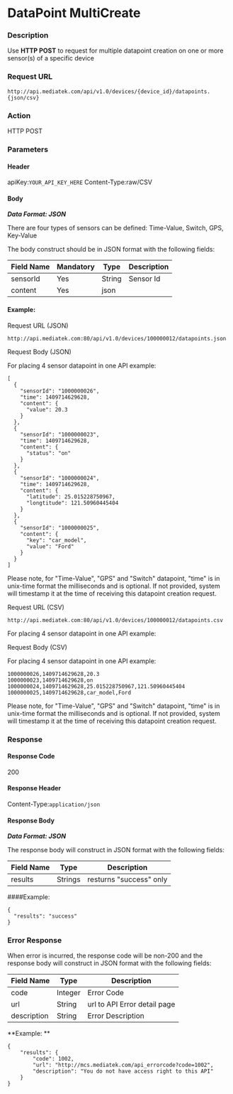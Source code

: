 # DataPoint MultiCreate

### Description

Use **HTTP POST** to request for multiple datapoint creation on one or more sensor(s) of a specific device

### Request URL

```
http://api.mediatek.com/api/v1.0/devices/{device_id}/datapoints.{json/csv}
```

### Action
HTTP POST

### Parameters

#### Header

apiKey:`YOUR_API_KEY_HERE`
Content-Type:raw/CSV

#### Body

***Data Format: JSON***

There are four types of sensors can be defined: Time-Value, Switch, GPS, Key-Value

The body construct should be in JSON format with the following fields:

|Field Name|Mandatory|Type|Description|
| --- | --- | --- | --- |
| sensorId | Yes | String | Sensor Id |
| content | Yes | json |  | |


#### Example:

Request URL (JSON)
```
http://api.mediatek.com:80/api/v1.0/devices/100000012/datapoints.json
```

Request Body (JSON)

For placing 4 sensor datapoint in one API example:
```
[
  {
    "sensorId": "1000000026",
    "time": 1409714629628,
    "content": {
      "value": 20.3
    }
  },
  {
    "sensorId": "1000000023",
    "time": 1409714629628,
    "content": {
      "status": "on"
    }
  },
  {
    "sensorId": "1000000024",
    "time": 1409714629628,
    "content": {
      "latitude": 25.015228750967,
      "longtitude": 121.50960445404
    }
  },
  {
    "sensorId": "1000000025",
    "content": {
      "key": "car_model",
      "value": "Ford"
    }
  }
]
```

Please note, for "Time-Value", "GPS" and "Switch" datapoint, "time" is in unix-time format the milliseconds and is optional. If not provided, system will timestamp it at the time of receiving this datapoint creation request.

Request URL (CSV)
```
http://api.mediatek.com:80/api/v1.0/devices/100000012/datapoints.csv
```

For placing 4 sensor datapoint in one API example:

Request Body (CSV)

For placing 4 sensor datapoint in one API example:
```
1000000026,1409714629628,20.3
1000000023,1409714629628,on
1000000024,1409714629628,25.015228750967,121.50960445404
1000000025,1409714629628,car_model,Ford

```
Please note, for "Time-Value", "GPS" and "Switch" datapoint, "time" is in unix-time format the milliseconds and is optional. If not provided, system will timestamp it at the time of receiving this datapoint creation request.

### Response

#### Response Code
200

#### Response Header

Content-Type:`application/json`
#### Response Body

***Data Format: JSON***

The response body will construct in JSON format with the following fields:

| Field Name | Type |Description|
| --- | --- | --- |
| results | Strings | resturns "success" only|

####Example:

```
{
  "results": "success"
}
```

### Error Response

When error is incurred, the response code will be non-200 and the response body will construct in JSON format with the following fields:

| Field Name | Type |Description|
| --- | --- | --- |
| code | Integer | Error Code |
| url | String | url to API Error detail page |
| description | String | Error Description |

**Example: **
```
{
    "results": {
        "code": 1002,
        "url": "http://mcs.mediatek.com/api_errorcode?code=1002",
        "description": "You do not have access right to this API"
    }
}
```


